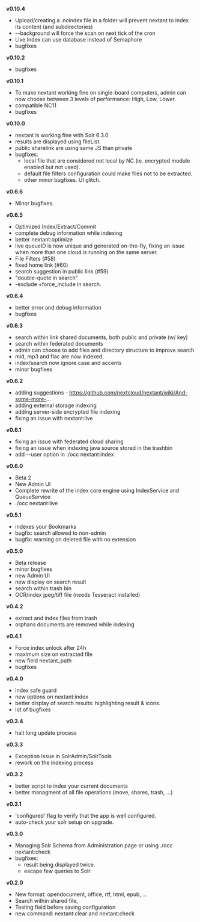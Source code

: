 **v0.10.4**
- Upload/creating a .noindex file in a folder will prevent nextant to index its content (and subdirectories)
- --background will force the scan on next tick of the cron 
- Live Index can use database instead of Semaphore
- bugfixes


**v0.10.2**
- bugfixes


**v0.10.1**
- To make nextant working fine on single-board computers, admin can now choose between 3 levels of performance: High, Low, Lower.
- compatible NC11
- bugfixes


**v0.10.0**
- nextant is working fine with Solr 6.3.0
- results are displayed using fileList.
- public sharelink are using same JS than private
- bugfixes:
  * local file that are considered not local by NC (ie. encrypted module enabled but not used).
  * default file filters configuration could make files not to be extracted.
  * other minor bugfixes. UI glitch.


**v0.6.6**
- Minor bugfixes.


**v0.6.5**
- Optimized Index/Extract/Commit
- complete debug information while indexing
- better nextant:optimize
- live queueID is now unique and generated on-the-fly, fixing an issue when more than one cloud is running on the same server.
- File Filters (#58)
- fixed home link (#60)
- search suggestion in public link (#59)
- "double-quote in search"
- -exclude +force_include in search.


**v0.6.4**
- better error and debug information
- bugfixes
 

**v0.6.3**
- search within link shared documents, both public and private (w/ key)
- search within federated documents
- admin can choose to add files and directory structure to improve search
- mid, mp3 and flac are now indexed.
- index/search now ignore case and accents
- minor bugfixes


**v0.6.2**
- adding suggestions - https://github.com/nextcloud/nextant/wiki/And-some-more-...
- adding external storage indexing
- adding server-side encrypted file indexing
- fixing an issue with nextant:live


**v0.6.1**
- fixing an issue with federated cloud sharing
- fixing an issue when indexing java source stored in the trashbin
- add --user option in ./occ nextant:index


**v0.6.0**
- Beta 2
- New Admin UI
- Complete rewrite of the index core engine using IndexService and QueueService
- ./occ nextant:live


**v0.5.1**
- indexes your Bookmarks
- bugfix: search allowed to non-admin
- bugfix: warning on deleted file with no extension
 
 
**v0.5.0**
- Beta release
- minor bugfixes
- new Admin UI
- new display on search result
- search within trash bin
- OCR/index jpeg/tiff file (needs Tesseract installed)


**v0.4.2**
- extract and index files from trash
- orphans documents are removed while indexing


**v0.4.1**
- Force index unlock after 24h
- maximum size on extracted file
- new field nextant_path
- bugfixes


**v0.4.0**
- index safe guard
- new options on nextant:index
- better display of search results: highlighting result & icons.
- lot of bugfixes


**v0.3.4**
* halt long update process


**v0.3.3**
* Exception issue in SolrAdmin/SolrTools
* rework on the indexing process


**v0.3.2**
* better script to index your current documents
* better managment of all file operations (move, shares, trash, ...)


**v0.3.1**
* 'configured' flag to verify that the app is well configured.
* auto-check your solr setup on upgrade.


**v0.3.0**
* Managing Solr Schema from Administration page or using ./occ nextant:check 
* bugfixes:
  - result being displayed twice.
  - escape few queries to Solr


**v0.2.0**
* New format: opendocument, office, rtf, html, epub, ...
* Search within shared file,
* Testing field before saving configuration
* new command: nextant:clear and nextant:check

